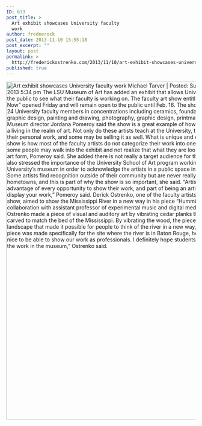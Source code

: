 ```yaml
---
ID: 633
post_title: >
  Art exhibit showcases University faculty
  work
author: fredeerock
post_date: 2013-11-10 15:55:18
post_excerpt: ""
layout: post
permalink: >
  http://frederickostrenko.com/2013/11/10/art-exhibit-showcases-university-faculty-work/
published: true
---
```

<a href="http://frederickostrenko.com/wp/wp-content/uploads/2013/11/Art-exhibit-showcases-University-faculty-work-lsureveille.com-Administration.png"><img class="alignnone size-large wp-image-640" alt="
Art exhibit showcases University faculty work
Michael Tarver | Posted: Sunday, November 10, 2013 5:34 pm
The LSU Museum of Art has added an exhibit that allows University students and the public to see what their faculty is working on.
The faculty art show entitled “Right Here, Now” opened Friday and will remain open to the public until Feb. 16. The show pulls work from 24 University faculty members in concentrations including ceramics, foundations, digital art, graphic design, painting and drawing, photography, graphic design, printmaking and sculptures.
Museum director Jordana Pomeroy said the show is a great example of how an artist can make a living in the realm of art. Not only do these artists teach at the University, they are displaying their personal work, and some may be selling it as well.
What is unique and exciting about the show is how most of the faculty artists do not categorize their work into one genre of art — some people may walk into the exhibit and not realize that what they are looking at is in fact an art form, Pomeroy said. She added there is not really a target audience for this show.
Pomeroy also stressed the importance of the University School of Art program working with the University’s museum in order to acknowledge the artists in a public space in the community. Some artists find recognition outside of their community but are never really noticed in their hometowns, and this is part of why the show is so important, she said.
“Artists have to take advantage of every opportunity to show their work, and part of being an artist is how you display your work,” Pomeroy said.
Derick Ostrenko, one of the faculty artists featured in the show, aimed to show the Mississippi River in a new way in his piece “Humming Mississippi.” In collaboration with assistant professor of experimental music and digital media, Jesse Allison, Ostrenko made a piece of visual and auditory art by vibrating cedar planks that had been carved to match the bed of the Mississippi.
By vibrating the wood, the piece created a sonic landscape that made it possible for people to think of the river in a new way, Ostrenko said. The piece was made specifically for the site where the river is in Baton Rouge, he said.
“It is really nice to be able to show our work as professionals. I definitely hope students will be inspired by the work in the museum,” Ostrenko said." src="http://frederickostrenko.com/wp/wp-content/uploads/2013/11/Art-exhibit-showcases-University-faculty-work-lsureveille.com-Administration-731x1024.png" width="640" height="896" /></a>